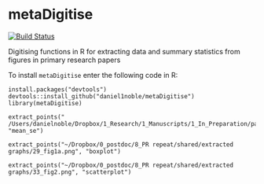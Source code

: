 # metaDigitise 
[![Build Status](https://travis-ci.org/daniel1noble/metaDigitise.svg?branch=master)](https://travis-ci.org/daniel1noble/metaDigitise.svg?branch=master) 

Digitising functions in R for extracting data and summary statistics from figures in primary research papers

To install `metaDigitise` enter the following code in R:

```
install.packages("devtools")
devtools::install_github("daniel1noble/metaDigitise")
library(metaDigitise)
```

```
extract_points(" /Users/danielnoble/Dropbox/1_Research/1_Manuscripts/1_In_Preparation/packages/metaDigitise/example_figs/mean_se/1269_Ligon_2009_Fig.3.png", "mean_se")

extract_points("~/Dropbox/0_postdoc/8_PR repeat/shared/extracted graphs/29_fig1a.png", "boxplot")
 
extract_points("~/Dropbox/0_postdoc/8_PR repeat/shared/extracted graphs/33_fig2.png", "scatterplot")
```